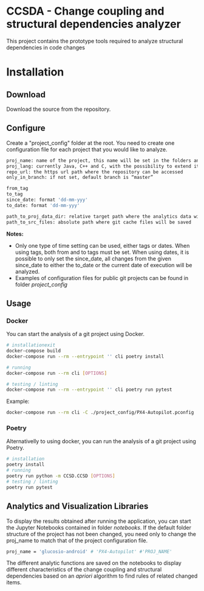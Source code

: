 # CCSDA - Change coupling and structural dependencies analyzer
This project contains the prototype tools required to analyze structural dependencies in code changes


# Installation

## Download 
Download the source from the repository. 

## Configure
Create a "project_config" folder at the root.
You need to create one configuration file for each project that you would like to analyze.

```bash
proj_name: name of the project, this name will be set in the folders and saved databases.
proj_lang: currently Java, C++ and C, with the possibility to extend it to other languages.
repo_url: the https url path where the repository can be accessed
only_in_branch: if not set, default branch is “master”

from_tag
to_tag
since_date: format 'dd-mm-yyy'
to_date: format 'dd-mm-yyy'

path_to_proj_data_dir: relative target path where the analytics data will be saved
path_to_src_files: absolute path where git cache files will be saved
```

**Notes:** 
- Only one type of time setting can be used, either tags or dates. When using tags, both from and to tags must be set. When using dates, it is possible to only set the since_date, all changes from the given since_date to either the to_date or the current date of execution will be analyzed.
- Examples of configuration files for public git projects can be found in folder *project_config*



## Usage

### Docker
You can start the analysis of a git project using Docker.

```bash
# installationexit
docker-compose build
docker-compose run --rm --entrypoint '' cli poetry install

# running
docker-compose run --rm cli [OPTIONS]

# testing / linting
docker-compose run --rm --entrypoint '' cli poetry run pytest
```
Example:
```bash
docker-compose run --rm cli -C ./project_config/PX4-Autopilot.pconfig
```


### Poetry
Alternativelly to using docker, you can run the analysis of a git project using Poetry.

```bash
# installation
poetry install
# running
poetry run python -m CCSD.CCSD [OPTIONS]
# testing / linting
poetry run pytest
```

## Analytics and Visualization Libraries

To display the results obtained after running the application, you can start the Jupyter Notebooks contained in folder *notebooks*.
If the default folder structure of the project has not been changed, you need only to change the proj_name to match that of the project configuration file.

```bash
proj_name = 'glucosio-android' # 'PX4-Autopilot' #'PROJ_NAME'
```

The different analytic functions are saved on the notebooks to display different characteristics of the change coupling and structural dependencies based on an *apriori* algorithm to find rules of related changed items. 
